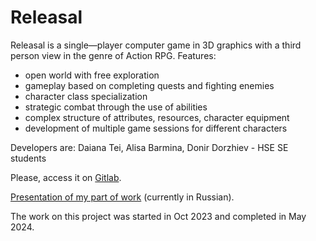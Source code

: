 # Releasal

Releasal is a single—player computer game in 3D graphics with a third person view in the genre of Action RPG.
Features:

- open world with free exploration
- gameplay based on completing quests and fighting enemies
- character class specialization
- strategic combat through the use of abilities
- complex structure of attributes, resources, character equipment
- development of multiple game sessions for different characters

Developers are: Daiana Tei, Alisa Barmina, Donir Dorzhiev - HSE SE students

Please, access it on [Gitlab](https://gitlab.com/d.tey/releasal).

[Presentation of my part of work](https://github.com/ThreightEE/Releasal/blob/main/Releasal_Tei.pdf) (currently in Russian).

The work on this project was started in Oct 2023 and completed in May 2024.
